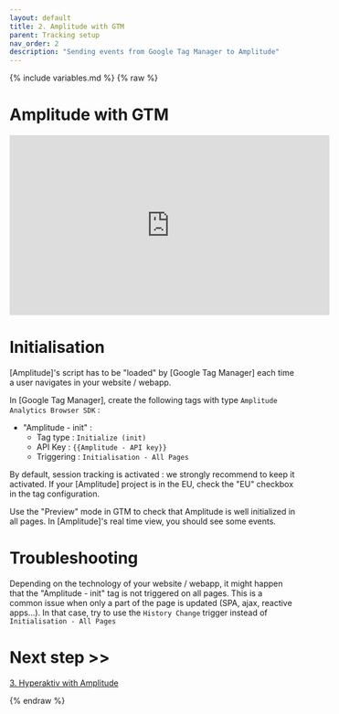 ```yaml
---
layout: default
title: 2. Amplitude with GTM
parent: Tracking setup
nav_order: 2
description: "Sending events from Google Tag Manager to Amplitude"
---
```

{% include variables.md %}
{% raw %}

# Amplitude with GTM

<iframe width="560" height="315" src="https://www.youtube.com/embed/uJRX4vaI3h4?si=DlmTwHGdFo5RE4Wt" title="How to send events to Amplitude using Google Tag Manager" frameborder="0" allow="accelerometer; autoplay; clipboard-write; encrypted-media; gyroscope; picture-in-picture; web-share" referrerpolicy="strict-origin-when-cross-origin" allowfullscreen> </iframe>

# Initialisation
[Amplitude]'s script has to be "loaded" by [Google Tag Manager] each time a user navigates in your website / webapp.

In [Google Tag Manager], create the following tags with type ``Amplitude Analytics Browser SDK`` :
- "Amplitude - init" :
	* Tag type : ``Initialize (init)``
	* API Key : ``{{Amplitude - API key}}``
	* Triggering : ``Initialisation - All Pages``

By default, session tracking is activated : we strongly recommend to keep it activated.
If your [Amplitude] project is in the EU, check the "EU" checkbox in the tag configuration.

Use the "Preview" mode in GTM to check that Amplitude is well initialized in all pages. In [Amplitude]'s real time view, you should see some events. 

# Troubleshooting

Depending on the technology of your website / webapp, it might happen that the "Amplitude - init" tag is not triggered on all pages. This is a common issue when only a part of the page is updated (SPA, ajax, reactive apps...).
In that case, try to use the ``History Change`` trigger instead of ``Initialisation - All Pages``

# Next step >>

[3. Hyperaktiv with Amplitude](/pages/Hyperaktiv_Amplitude)

{% endraw %}
